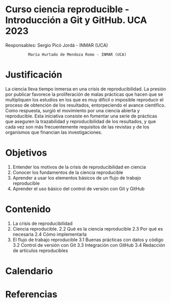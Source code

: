 Curso ciencia reproducible - Introducción a Git y GitHub. UCA 2023
===============

Responsables: Sergio Picó Jordá - INMAR (UCA)

              María Hurtado de Mendoza Romo - INMAR (UCA)

# Justificación
La ciencia lleva tiempo inmersa en una crisis de reproducibilidad. La presión por publicar favorece la proliferación de malas prácticas que hacen que se multipliquen los estudios en los que es muy difícil o imposible reproducir el proceso de obtención de los resultados, entorpeciendo el avance científico. Como respuesta, surgió el movimiento por una ciencia abierta y reproducible. Esta iniciativa consiste en fomentar una serie de prácticas que aseguren la trazabilidad y reproducibilidad de los resultados, y que cada vez son más frecuentemente requisitos de las revistas y de los organismos que financian las investigaciones.

# Objetivos
1. Entender los motivos de la crisis de reproducibilidad en ciencia
2. Conocer los fundamentos de la ciencia reproducible
3. Aprender a usar los elementos básicos de un flujo de trabajo reproducible
4. Aprender el uso básico del control de versión con Git y GitHub

# Contenido
1. La crisis de reproducibilidad
2. Ciencia reproducible.
    2.2 Qué es la ciencia reproducible
    2.3 Por qué es necesaria
    2.4 Cómo implementarla
3. El flujo de trabajo reproducible
    3.1 Buenas prácticas con datos y código
    3.2 Control de versión con Git
    3.3 Integración con GitHub
    3.4 Redacción de artículos reproducibles

# Calendario

# Referencias

